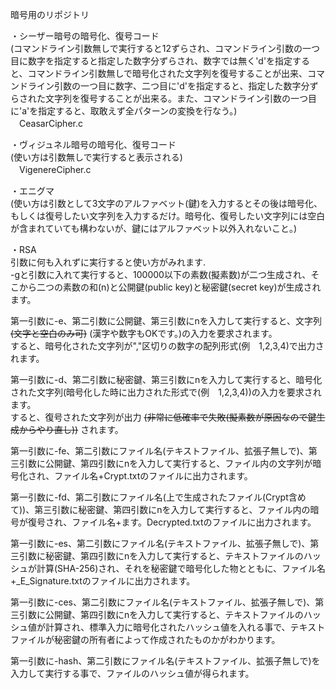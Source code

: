 暗号用のリポジトリ

・シーザー暗号の暗号化、復号コード  
(コマンドライン引数無しで実行すると12ずらされ、コマンドライン引数の一つ目に数字を指定すると指定した数字分ずらされ、数字では無く'd'を指定すると、コマンドライン引数無しで暗号化された文字列を復号することが出来、コマンドライン引数の一つ目に数字、二つ目に'd'を指定すると、指定した数字分ずらされた文字列を復号することが出来る。また、コマンドライン引数の一つ目に'a'を指定すると、取敢えず全パターンの変換を行なう。)  
　CeasarCipher.c  
 
・ヴィジュネル暗号の暗号化、復号コード  
(使い方は引数無しで実行すると表示される)  
　VigenereCipher.c  
 
・エニグマ  
(使い方は引数として3文字のアルファベット(鍵)を入力するとその後は暗号化、もしくは復号したい文字列を入力するだけ。暗号化、復号したい文字列には空白が含まれていても構わないが、鍵にはアルファベット以外入れないこと。)

・RSA  
引数に何も入れずに実行すると使い方がみれます.  
-gと引数に入れて実行すると、100000以下の素数(擬素数)が二つ生成され、そこから二つの素数の和(n)と公開鍵(public key)と秘密鍵(secret key)が生成されます。   
  
第一引数に-e、第二引数に公開鍵、第三引数にnを入力して実行すると、文字列 ~~(文字と空白のみ可)~~ (漢字や数字もOKです。)の入力を要求されます。  
すると、暗号化された文字列が","区切りの数字の配列形式(例　1,2,3,4)で出力されます。  
  
第一引数に-d、第二引数に秘密鍵、第三引数にnを入力して実行すると、暗号化された文字列(暗号化した時に出力された形式で(例　1,2,3,4))の入力を要求されます。  
すると、復号された文字列が出力 ~~(非常に低確率で失敗(擬素数が原因なので鍵生成からやり直し))~~ されます。  
  
第一引数に-fe、第二引数にファイル名(テキストファイル、拡張子無しで)、第三引数に公開鍵、第四引数にnを入力して実行すると、ファイル内の文字列が暗号化され、ファイル名+Crypt.txtのファイルに出力されます。  
  
第一引数に-fd、第二引数にファイル名(上で生成されたファイル(Crypt含めて))、第三引数に秘密鍵、第四引数にnを入力して実行すると、ファイル内の暗号が復号され、ファイル名+ます。Decrypted.txtのファイルに出力されます。  
  
第一引数に-es、第二引数にファイル名(テキストファイル、拡張子無しで)、第三引数に秘密鍵、第四引数にnを入力して実行すると、テキストファイルのハッシュが計算(SHA-256)され、それを秘密鍵で暗号化した物とともに、ファイル名+_E_Signature.txtのファイルに出力されます。  
  
第一引数に-ces、第二引数にファイル名(テキストファイル、拡張子無しで)、第三引数に公開鍵、第四引数にnを入力して実行すると、テキストファイルのハッシュ値が計算され、標準入力に暗号化されたハッシュ値を入れる事で、テキストファイルが秘密鍵の所有者によって作成されたものかがわかります。  
  
第一引数に-hash、第二引数にファイル名(テキストファイル、拡張子無しで)を入力して実行する事で、ファイルのハッシュ値が得られます。
